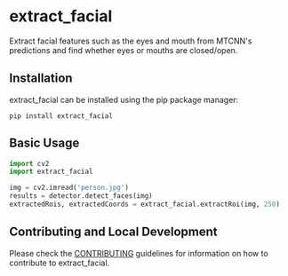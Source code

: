 # extract_facial
Extract facial features such as the eyes and mouth from MTCNN's predictions and find whether eyes or mouths are closed/open.

## Installation

extract_facial can be installed using the pip package manager:
```
pip install extract_facial
```

## Basic Usage

```python
import cv2
import extract_facial

img = cv2.imread('person.jpg')
results = detector.detect_faces(img)
extractedRois, extractedCoords = extract_facial.extractRoi(img, 250)
```

## Contributing and Local Development

Please check the [CONTRIBUTING](/CONTRIBUTING.md) guidelines for information 
on how to contribute to extract_facial.
